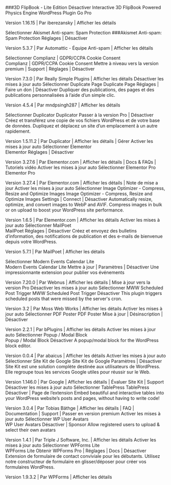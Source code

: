 ###3D FlipBook - Lite Edition
Désactiver
Interactive 3D FlipBook Powered Physics Engine WordPress Plugin Go Pro

Version 1.16.15 | Par iberezansky | Afficher les détails

Sélectionner Akismet Anti-spam: Spam Protection	
###Akismet Anti-spam: Spam Protection
Réglages | Désactiver

Version 5.3.7 | Par Automattic - Équipe Anti-spam | Afficher les détails

Sélectionner Complianz | GDPR/CCPA Cookie Consent	
Complianz | GDPR/CCPA Cookie Consent
Mettre à niveau vers la version premium | Support | Réglages | Désactiver


Version 7.3.0 | Par Really Simple Plugins | Afficher les détails
Désactiver les mises à jour auto
Sélectionner Duplicate Page	
Duplicate Page
Réglages | Faire un don | Désactiver
Dupliquer des publications, des pages et des publications personnalisées à l’aide d’un simple clic.

Version 4.5.4 | Par mndpsingh287 | Afficher les détails

Sélectionner Duplicator	
Duplicator
Passer à la version Pro | Désactiver
Créez et transférez une copie de vos fichiers WordPress et de votre base de données. Dupliquez et déplacez un site d’un emplacement à un autre rapidement.

Version 1.5.11.2 | Par Duplicator | Afficher les détails | Gérer
Activer les mises à jour auto
Sélectionner Elementor	
Elementor
Réglages | Désactiver

Version 3.27.6 | Par Elementor.com | Afficher les détails | Docs & FAQs | Tutoriels vidéo
Activer les mises à jour auto
Sélectionner Elementor Pro	
Elementor Pro

Version 3.27.4 | Par Elementor.com | Afficher les détails | Note de mise a jour
Activer les mises à jour auto
Sélectionner Image Optimizer - Compress, Resize and Optimize Images	
Image Optimizer - Compress, Resize and Optimize Images
Settings | Connect | Désactiver
Automatically resize, optimize, and convert images to WebP and AVIF. Compress images in bulk or on upload to boost your WordPress site performance.

Version 1.6.5 | Par Elementor.com | Afficher les détails
Activer les mises à jour auto
Sélectionner MailPoet	
MailPoet
Réglages | Désactiver
Créez et envoyez des bulletins d’information, des notifications de publication et des e-mails de bienvenue depuis votre WordPress.

Version 5.7.1 | Par MailPoet | Afficher les détails

Sélectionner Modern Events Calendar Lite	
Modern Events Calendar Lite
Mettre à jour | Paramètres | Désactiver
Une impressionnante extension pour publier vos événements

Version 7.20.0 | Par Webnus | Afficher les détails | Mise à jour vers la version Pro
Désactiver les mises à jour auto
Sélectionner MWW Scheduled Post Trigger	
MWW Scheduled Post Trigger
Désactiver
This plugin triggers scheduled posts that were missed by the server's cron.

Version 3.2 | Par Moss Web Works | Afficher les détails
Activer les mises à jour auto
Sélectionner PDF Poster	
PDF Poster
Mise à jour | Désinscription | Désactiver



Version 2.2.1 | Par bPlugins | Afficher les détails
Activer les mises à jour auto
Sélectionner Popup / Modal Block	
Popup / Modal Block
Désactiver
A popup/modal block for the WordPress block editor.

Version 0.0.4 | Par abaicus | Afficher les détails
Activer les mises à jour auto
Sélectionner Site Kit de Google	
Site Kit de Google
Paramètres | Désactiver
Site Kit est une solution complète destinée aux utilisateurs de WordPress. Elle regroupe tous les services Google utiles pour réussir sur le Web.

Version 1.146.0 | Par Google | Afficher les détails | Évaluer Site Kit | Support
Désactiver les mises à jour auto
Sélectionner TablePress	
TablePress
Désactiver | Page de l’extension
Embed beautiful and interactive tables into your WordPress website’s posts and pages, without having to write code!

Version 3.0.4 | Par Tobias Bäthge | Afficher les détails | FAQ | Documentation | Support | Passer en version premium
Activer les mises à jour auto
Sélectionner WP User Avatars	
WP User Avatars
Désactiver | Sponsor
Allow registered users to upload & select their own avatars

Version 1.4.1 | Par Triple J Software, Inc. | Afficher les détails
Activer les mises à jour auto
Sélectionner WPForms Lite	
WPForms Lite
Obtenir WPForms Pro | Réglages | Docs | Désactiver
Extension de formulaire de contact conviviale pour les débutants. Utilisez notre constructeur de formulaire en glisser/déposer pour créer vos formulaires WordPress.

Version 1.9.3.2 | Par WPForms | Afficher les détails
